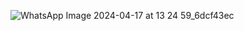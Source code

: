 ![WhatsApp Image 2024-04-17 at 13 24 59_6dcf43ec](https://github.com/Adityaraj05/LeetCode/assets/118068294/97eb2b54-ceb4-4681-867d-b8575bc5c086)
